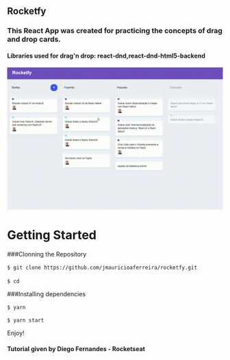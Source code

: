 ## Rocketfy
### This React App was created for practicing the concepts of drag and drop cards.
#### Libraries used for drag'n drop: react-dnd,react-dnd-html5-backend


<img src="rocketfy.gif" alt="rocketfy" width="700"/>


# Getting Started

###Clonning the Repository

```
$ git clone https://github.com/jmauricioaferreira/rocketfy.git

$ cd 
```

###Installing dependencies

```
$ yarn
```

```
$ yarn start
```

Enjoy!

#### Tutorial given by Diego Fernandes - Rocketseat
